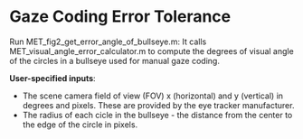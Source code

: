 # Gaze Coding Error Tolerance

Run MET_fig2_get_error_angle_of_bullseye.m: It calls MET_visual_angle_error_calculator.m to compute the degrees of visual angle of the circles in a bullseye used for manual gaze coding. 

**User-specified inputs**: 
* The scene camera field of view (FOV) x (horizontal) and y (vertical) in degrees and pixels. These are provided by the eye tracker manufacturer. 
* The radius of each cicle in the bullseye - the distance from the center to the edge of the circle in pixels.
